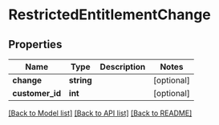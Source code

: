# RestrictedEntitlementChange

## Properties
Name | Type | Description | Notes
------------ | ------------- | ------------- | -------------
**change** | **string** |  | [optional] 
**customer_id** | **int** |  | [optional] 

[[Back to Model list]](../README.md#documentation-for-models) [[Back to API list]](../README.md#documentation-for-api-endpoints) [[Back to README]](../README.md)


